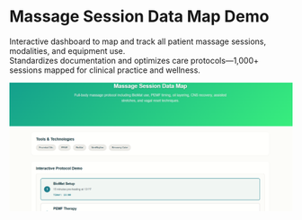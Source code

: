 # Massage Session Data Map Demo

Interactive dashboard to map and track all patient massage sessions, modalities, and equipment use.  
Standardizes documentation and optimizes care protocols—1,000+ sessions mapped for clinical practice and wellness.

![Massage Session Data Map Demo](../screenshots/massage-session-data-map-demo.png)
